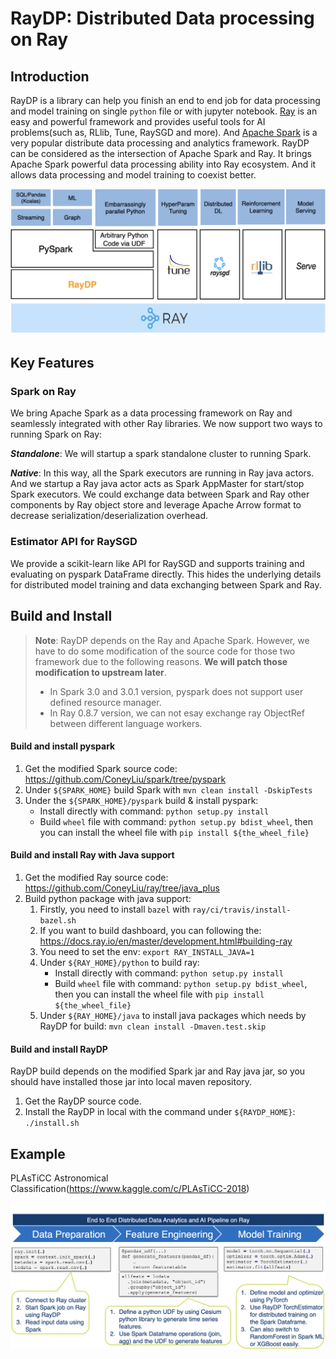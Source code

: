 # RayDP: Distributed Data processing on Ray

## Introduction
RayDP is a library can help you finish an end to end job for data processing and model training on single `python` file or with jupyter notebook. [Ray](https://github.com/ray-project/ray/) is an easy and powerful framework and provides useful tools for AI problems(such as, RLlib, Tune, RaySGD and more). And [Apache Spark](https://github.com/apache/spark) is a very popular distribute data processing and analytics framework. RayDP can be considered as the intersection of Apache Spark and Ray. It brings Apache Spark powerful data processing ability into Ray ecosystem. And it allows data processing and model training to coexist better.

![stack](doc/stack.png)

## Key Features

### Spark on Ray

We bring Apache Spark as a data processing framework on Ray and seamlessly integrated with other Ray libraries. We now support two ways to running Spark on Ray:

***Standalone***: We will startup a spark standalone cluster to running Spark.

***Native***: In this way, all the Spark executors are running in Ray java actors. And we startup a Ray java actor acts as Spark AppMaster for start/stop Spark executors. We could exchange data between Spark and Ray other components by Ray object store and leverage Apache Arrow format to decrease serialization/deserialization overhead.

### Estimator API for RaySGD

We provide a scikit-learn like API for RaySGD and supports training and evaluating on pyspark DataFrame directly. This hides the underlying details for distributed model training and data exchanging between Spark and Ray. 

## Build and Install

> **Note**: RayDP depends on the Ray and Apache Spark. However, we have to do some modification of the source code for those two framework due to the following reasons. **We will patch those modification to upstream later**. 
>
> * In Spark 3.0 and 3.0.1 version, pyspark does not support user defined resource manager.
> * In Ray 0.8.7 version, we can not esay exchange ray ObjectRef between different language workers.

#### Build and install pyspark

1. Get the modified Spark source code: https://github.com/ConeyLiu/spark/tree/pyspark
2. Under `${SPARK_HOME}` build Spark with `mvn clean install -DskipTests`
3. Under the `${SPARK_HOME}/pyspark` build & install pyspark:
   * Install directly with command: `python setup.py install`
   * Build `wheel` file with command: `python setup.py bdist_wheel`, then you can install the wheel file with `pip install ${the_wheel_file}`

#### Build and install Ray with Java support

1. Get the modified Ray source code: https://github.com/ConeyLiu/ray/tree/java_plus
2. Build python package with java support:
   1. Firstly, you need to install `bazel` with `ray/ci/travis/install-bazel.sh`
   2. If you want to build dashboard, you can following the: https://docs.ray.io/en/master/development.html#building-ray
   3. You need to set the env: `export RAY_INSTALL_JAVA=1`
   4. Under `${RAY_HOME}/python` to build ray:
      * Install directly with command: `python setup.py install`
      * Build `wheel` file with command: `python setup.py bdist_wheel`, then you can install the wheel file with `pip install ${the_wheel_file}`
   5. Under `${RAY_HOME}/java` to install java packages which needs by RayDP for build: `mvn clean install -Dmaven.test.skip`

#### Build and install RayDP

RayDP build depends on the modified Spark jar and Ray java jar, so you should have installed those jar into local maven repository.

1. Get the RayDP source code.
2. Install the RayDP in local with the command under `${RAYDP_HOME}`: `./install.sh`

## Example

PLAsTiCC Astronomical Classification(https://www.kaggle.com/c/PLAsTiCC-2018)

![example](doc/example.png)